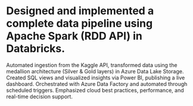 # Designed and implemented a complete data pipeline using Apache Spark (RDD API) in Databricks. 

Automated ingestion from the Kaggle API, transformed data using the medallion architecture (Silver & Gold layers) in Azure Data Lake Storage. Created SQL views and visualized insights via Power BI, publishing a live dashboard. Orchestrated with Azure Data Factory and automated through scheduled triggers. Emphasized cloud best practices, performance, and real-time decision support.

